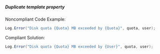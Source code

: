 ##### Duplicate template property 

Noncompliant Code Example:
```csharp
Log.Error("Disk quota {Quota} MB exceeded by {Quota}", quota, user);
```

Compliant Solution:
```csharp
Log.Error("Disk quota {Quota} MB exceeded by {User}", quota, user);
```
